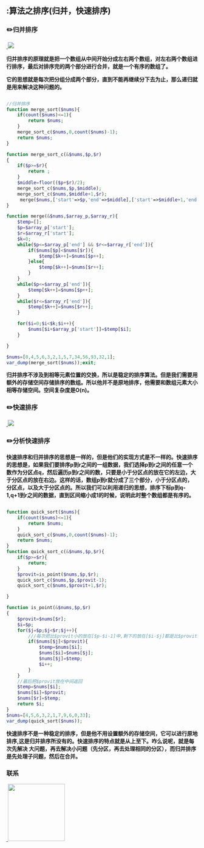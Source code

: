 ## :算法之排序(归并，快速排序)


### :pencil2:归并排序

<a href="https://github.com/wuqinqiang/">
​    <img src="https://github.com/wuqinqiang/Lettcode-php/blob/master/images/mergeSort.jpeg">
</a> 

**归并排序的原理就是把一个数组从中间开始分成左右两个数组，对左右两个数组进行排序，最后对排序完的两个部分进行合并，就是一个有序的数组了。**

**它的思想就是每次把分组分成两个部分，直到不能再继续分下去为止，那么递归就是用来解决这种问题的。**

```php

//归并排序
function merge_sort($nums){
    if(count($nums)<=1){
        return $nums;
    }
    merge_sort_c($nums,0,count($nums)-1);
    return $nums;
}

function merge_sort_c(&$nums,$p,$r)
{
    if($p>=$r){
        return ;
    }
    $middle=floor(($p+$r)/2);
    merge_sort_c($nums,$p,$middle);
    merge_sort_c($nums,$middle+1,$r);
     merge($nums,['start'=>$p,'end'=>$middle],['start'=>$middle+1,'end'=>$r]);
}

function merge(&$nums,$array_p,$array_r){
    $temp=[]; 
    $p=$array_p['start'];
    $r=$array_r['start'];
    $k=0;
    while($p<=$array_p['end'] && $r<=$array_r['end']){
        if($nums[$p]<$nums[$r]){
            $temp[$k++]=$nums[$p++];
        }else{
            $temp[$k++]=$nums[$r++];
        }
    }
    while($p<=$array_p['end']){
        $temp[$k++]=$nums[$p++];
    }
    while($r<=$array_r['end']){
        $temp[$k++]=$nums[$r++];
    }

    for($i=0;$i<$k;$i++){
        $nums[$i+$array_p['start']]=$temp[$i];
    }

}

$nums=[0,4,5,6,3,2,1,5,7,34,56,93,32,1];
var_dump(merge_sort($nums));exit;
```
**归并排序不涉及到相等元素位置的交换，所以是稳定的排序算法。但是我们需要用额外的存储空间存储排序的数组。所以他并不是原地排序，他需要和数组元素大小相等存储空间。空间复杂度是O(n)。**


### :pencil2:快速排序

<a href="https://github.com/wuqinqiang/">
​    <img src="https://github.com/wuqinqiang/Lettcode-php/blob/master/images/quickSort.jpg">
</a> 

### :pencil2:分析快速排序

**快速排序和归并排序的思想是一样的，但是他们的实现方式是不一样的。快速排序的思想是，如果我们要排序p到r之间的一组数据，我们选择p到r之间的任意一个数作为分区点q，然后遍历p到r之间的数，只要是小于分区点的放在它的左边，大于分区点的放在右边。这样的话，数组p到r就分成了三个部分，小于分区点的，分区点，以及大于分区点的。所以我们可以利用递归的思想，排序下标p到q-1,q+1到r之间的数据，直到区间缩小成1的时候，说明此时整个数组都是有序的。**
```php

function quick_sort($nums){
    if(count($nums)<=1){
        return $nums;
    }
    quick_sort_c($nums,0,count($nums)-1);
    return $nums;
}
function quick_sort_c(&$nums,$p,$r){
    if($p>=$r){
        return;
    }
    $provit=is_point($nums,$p,$r);
    quick_sort_c($nums,$p,$provit-1);
    quick_sort_c($nums,$provit+1,$r);

}

function is_point(&$nums,$p,$r)
{
    $provit=$nums[$r];
    $i=$p;
    for($j=$p;$j<$r;$j++){
        ///每次把比$provit小的放在[$p-$i-1]中,剩下的放在[$i-$j]都是比$provit大的，
        if($nums[$j]<$provit){
            $temp=$nums[$i];
            $nums[$i]=$nums[$j];
            $nums[$j]=$temp;
            $i++;
        }
    }
    //最后把$provit放在中间返回
    $temp=$nums[$i];
    $nums[$i]=$provit;
    $nums[$r]=$temp;
    return $i;
}
$nums=[4,5,6,3,2,1,7,9,6,0,33];
var_dump(quick_sort($nums));
```

**快速排序不是一种稳定的排序，但是他不用设置额外的存储空间，它可以进行原地排序,这是归并排序所没有的。快速排序的特点就是从上至下。咋么说呢，就是每次先解决 大问题，再去解决小问题（先分区，再去处理相同的分区），而归并排序是先处理子问题，然后在合并。**
### 联系

<a href="https://github.com/wuqinqiang/">
​    <img src="https://github.com/wuqinqiang/Lettcode-php/blob/master/qrcode_for_gh_c194f9d4cdb1_430.jpg" width="150px" height="150px">
</a> 
   
    
    
    

